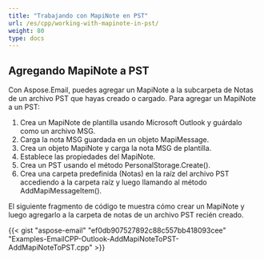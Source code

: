 ```yaml
---
title: "Trabajando con MapiNote en PST"
url: /es/cpp/working-with-mapinote-in-pst/
weight: 80
type: docs
---
```


## **Agregando MapiNote a PST**
Con Aspose.Email, puedes agregar un MapiNote a la subcarpeta de Notas de un archivo PST que hayas creado o cargado. Para agregar un MapiNote a un PST:

1. Crea un MapiNote de plantilla usando Microsoft Outlook y guárdalo como un archivo MSG.
1. Carga la nota MSG guardada en un objeto MapiMessage.
1. Crea un objeto MapiNote y carga la nota MSG de plantilla.
1. Establece las propiedades del MapiNote.
1. Crea un PST usando el método PersonalStorage.Create().
1. Crea una carpeta predefinida (Notas) en la raíz del archivo PST accediendo a la carpeta raíz y luego llamando al método AddMapiMessageItem().

El siguiente fragmento de código te muestra cómo crear un MapiNote y luego agregarlo a la carpeta de notas de un archivo PST recién creado.



{{< gist "aspose-email" "ef0db907527892c88c557bb418093cee" "Examples-EmailCPP-Outlook-AddMapiNoteToPST-AddMapiNoteToPST.cpp" >}}